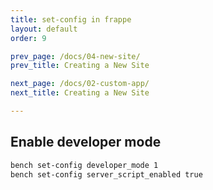 ```yaml
---
title: set-config in frappe
layout: default
order: 9

prev_page: /docs/04-new-site/
prev_title: Creating a New Site

next_page: /docs/02-custom-app/
next_title: Creating a New Site

---
```


## Enable developer mode
```bash
bench set-config developer_mode 1
bench set-config server_script_enabled true
```
